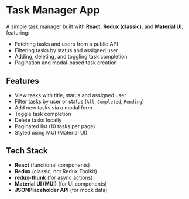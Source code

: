 # Task Manager App

A simple task manager built with **React**, **Redux (classic)**, and **Material UI**, featuring:

- Fetching tasks and users from a public API
- Filtering tasks by status and assigned user
- Adding, deleting, and toggling task completion
- Pagination and modal-based task creation

## Features

- View tasks with title, status and assigned user
- Filter tasks by user or status (`All`, `Completed`, `Pending`)
- Add new tasks via a modal form
- Toggle task completion
- Delete tasks locally
- Paginated list (10 tasks per page)
- Styled using MUI (Material UI)

## Tech Stack

- **React** (functional components)
- **Redux** (classic, not Redux Toolkit)
- **redux-thunk** (for async actions)
- **Material UI (MUI)** (for UI components)
- **JSONPlaceholder API** (for mock data)
